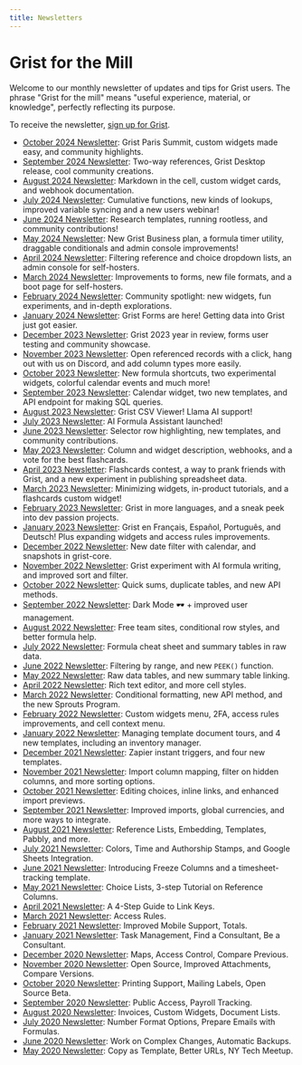 ```yaml
---
title: Newsletters
---
```


# Grist for the Mill

Welcome to our monthly newsletter of updates and tips for Grist users. The phrase "Grist for the
mill" means "useful experience, material, or knowledge", perfectly reflecting its purpose.

To receive the newsletter, [sign up for Grist](https://docs.getgrist.com/signup).

- [October 2024 Newsletter](newsletters/2024-10.md): Grist Paris Summit, custom widgets made easy, and community highlights.
- [September 2024 Newsletter](newsletters/2024-09.md): Two-way references, Grist Desktop release, cool community creations.
- [August 2024 Newsletter](newsletters/2024-08.md): Markdown in the cell, custom widget cards, and webhook documentation.
- [July 2024 Newsletter](newsletters/2024-07.md): Cumulative functions, new kinds of lookups, improved variable syncing and a new users webinar!
- [June 2024 Newsletter](newsletters/2024-06.md): Research templates, running rootless, and community contributions! 
- [May 2024 Newsletter](newsletters/2024-05.md): New Grist Business plan, a formula timer utility, draggable conditionals and admin console improvements!
- [April 2024 Newsletter](newsletters/2024-04.md): Filtering reference and choice dropdown lists, an admin console for self-hosters.
- [March 2024 Newsletter](newsletters/2024-03.md): Improvements to forms, new file formats, and a boot page for self-hosters.
- [February 2024 Newsletter](newsletters/2024-02.md): Community spotlight: new widgets, fun experiments, and in-depth explorations.
- [January 2024 Newsletter](newsletters/2024-01.md): Grist Forms are here! Getting data into Grist just got easier.
- [December 2023 Newsletter](newsletters/2023-12.md): Grist 2023 year in review, forms user testing and community showcase.
- [November 2023 Newsletter](newsletters/2023-11.md): Open referenced records with a click, hang out with us on Discord, and add column types more easily.
- [October 2023 Newsletter](newsletters/2023-10.md): New formula shortcuts, two experimental widgets, colorful calendar events and much more!
- [September 2023 Newsletter](newsletters/2023-09.md): Calendar widget, two new templates, and API endpoint for making SQL queries.
- [August 2023 Newsletter](newsletters/2023-08.md): Grist CSV Viewer! Llama AI support!
- [July 2023 Newsletter](newsletters/2023-07.md): AI Formula Assistant launched!
- [June 2023 Newsletter](newsletters/2023-06.md): Selector row highlighting, new templates, and community contributions.
- [May 2023 Newsletter](newsletters/2023-05.md): Column and widget description, webhooks, and a vote for the best flashcards.
- [April 2023 Newsletter](newsletters/2023-04.md): Flashcards contest, a way to prank friends with Grist, and a new experiment in publishing spreadsheet data.
- [March 2023 Newsletter](newsletters/2023-03.md): Minimizing widgets, in-product tutorials, and a flashcards custom widget!
- [February 2023 Newsletter](newsletters/2023-02.md): Grist in more languages, and a sneak peek into dev passion projects.
- [January 2023 Newsletter](newsletters/2023-01.md): Grist en Français, Español, Português, and Deutsch! Plus expanding widgets and access rules improvements.
- [December 2022 Newsletter](newsletters/2022-12.md): New date filter with calendar, and snapshots in grist-core.
- [November 2022 Newsletter](newsletters/2022-11.md): Grist experiment with AI formula writing, and improved sort and filter.
- [October 2022 Newsletter](newsletters/2022-10.md): Quick sums, duplicate tables, and new API methods.
- [September 2022 Newsletter](newsletters/2022-09.md): Dark Mode 🕶 + improved user management.
- [August 2022 Newsletter](newsletters/2022-08.md): Free team sites, conditional row styles, and better formula help.
- [July 2022 Newsletter](newsletters/2022-07.md): Formula cheat sheet and summary tables in raw data.
- [June 2022 Newsletter](newsletters/2022-06.md): Filtering by range, and new `PEEK()` function.
- [May 2022 Newsletter](newsletters/2022-05.md): Raw data tables, and new summary table linking.
- [April 2022 Newsletter](newsletters/2022-04.md): Rich text editor, and more cell styles.
- [March 2022 Newsletter](newsletters/2022-03.md): Conditional formatting, new API method, and the new Sprouts Program.
- [February 2022 Newsletter](newsletters/2022-02.md): Custom widgets menu, 2FA, access rules improvements, and cell context menu.
- [January 2022 Newsletter](newsletters/2022-01.md): Managing template document tours, and 4 new templates, including an inventory manager.
- [December 2021 Newsletter](newsletters/2021-12.md): Zapier instant triggers, and four new templates.
- [November 2021 Newsletter](newsletters/2021-11.md): Import column mapping, filter on hidden columns, and more sorting options.
- [October 2021 Newsletter](newsletters/2021-10.md): Editing choices, inline links, and enhanced import previews.
- [September 2021 Newsletter](newsletters/2021-09.md): Improved imports, global currencies, and more ways to integrate.
- [August 2021 Newsletter](newsletters/2021-08.md): Reference Lists, Embedding, Templates, Pabbly, and more.
- [July 2021 Newsletter](newsletters/2021-07.md): Colors, Time and Authorship Stamps, and Google Sheets Integration.
- [June 2021 Newsletter](newsletters/2021-06.md): Introducing Freeze Columns and a timesheet-tracking template.
- [May 2021 Newsletter](newsletters/2021-05.md): Choice Lists, 3-step Tutorial on Reference Columns.
- [April 2021 Newsletter](newsletters/2021-04.md): A 4-Step Guide to Link Keys.
- [March 2021 Newsletter](newsletters/2021-03.md): Access Rules.
- [February 2021 Newsletter](newsletters/2021-02.md): Improved Mobile Support, Totals.
- [January 2021 Newsletter](newsletters/2021-01.md): Task Management, Find a Consultant, Be a Consultant.
- [December 2020 Newsletter](newsletters/2020-12.md): Maps, Access Control, Compare Previous.
- [November 2020 Newsletter](newsletters/2020-11.md): Open Source, Improved Attachments, Compare Versions.
- [October 2020 Newsletter](newsletters/2020-10.md): Printing Support, Mailing Labels, Open Source Beta.
- [September 2020 Newsletter](newsletters/2020-09.md): Public Access, Payroll Tracking.
- [August 2020 Newsletter](newsletters/2020-08.md): Invoices, Custom Widgets, Document Lists.
- [July 2020 Newsletter](newsletters/2020-07.md): Number Format Options, Prepare Emails with Formulas.
- [June 2020 Newsletter](newsletters/2020-06.md): Work on Complex Changes, Automatic Backups.
- [May 2020 Newsletter](newsletters/2020-05.md): Copy as Template, Better URLs, NY Tech Meetup.
